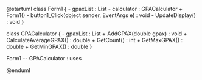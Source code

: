 @startuml
class Form1 {
    - gpaxList : List<double>
    - calculator : GPACalculator
    + Form1()
    - button1_Click(object sender, EventArgs e) : void
    - UpdateDisplay() : void
}

class GPACalculator {
    - gpaxList : List<double>
    + AddGPAX(double gpax) : void
    + CalculateAverageGPAX() : double
    + GetCount() : int
    + GetMaxGPAX() : double
    + GetMinGPAX() : double
}

Form1 -- GPACalculator : uses

@enduml